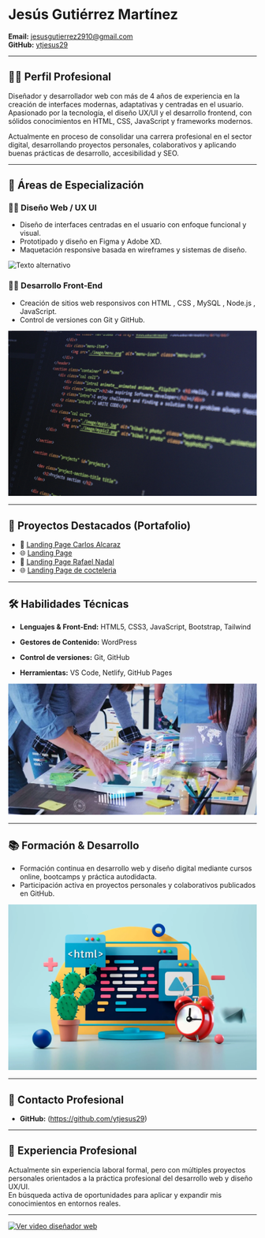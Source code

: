 # Jesús Gutiérrez Martínez

**Email:** jesusgutierrez2910@gmail.com  
**GitHub:** [ytjesus29](https://github.com/ytjesus29)

---

## 🧑‍💻 Perfil Profesional

Diseñador y desarrollador web con más de 4 años de experiencia en la creación de interfaces modernas, adaptativas y centradas en el usuario. Apasionado por la tecnología, el diseño UX/UI y el desarrollo frontend, con sólidos conocimientos en HTML, CSS, JavaScript y frameworks modernos.

Actualmente en proceso de consolidar una carrera profesional en el sector digital, desarrollando proyectos personales, colaborativos y aplicando buenas prácticas de desarrollo, accesibilidad y SEO.

---

## 🧠 Áreas de Especialización

### 🧑‍🎨 Diseño Web / UX UI
- Diseño de interfaces centradas en el usuario con enfoque funcional y visual.
- Prototipado y diseño en Figma y Adobe XD.
- Maquetación responsive basada en wireframes y sistemas de diseño.

![Texto alternativo](img/diseño.webp)

### 👨‍💻 Desarrollo Front-End
- Creación de sitios web responsivos con HTML , CSS , MySQL , Node.js , JavaScript.
- Control de versiones con Git y GitHub.

![Texto alternativo](img/Front-End.webp)


---

## 🎨 Proyectos Destacados (Portafolio)

- 🎾 [Landing Page Carlos Alcaraz](https://ytjesus29.github.io/CARLOS_ALCARAZ/)
- 🌐 [Landing Page ](https://ytjesus29.github.io/WEB_LANDPAGE.wediseño.webp/)
- 🎾 [Landing Page Rafael Nadal](https://ytjesus29.github.io/RAFAEL_NADAL/)
- 🌐 [Landing Page de cocteleria](https://ytjesus29.github.io/Cocteleria_Opt/)

---

## 🛠️ Habilidades Técnicas

- **Lenguajes & Front-End:** HTML5, CSS3, JavaScript, Bootstrap, Tailwind  


- **Gestores de Contenido:** WordPress  
- **Control de versiones:** Git, GitHub  
- **Herramientas:** VS Code, Netlify, GitHub Pages  

![Texto alternativo](img/habilidades.webp)

---

## 📚 Formación & Desarrollo

- Formación continua en desarrollo web y diseño digital mediante cursos online, bootcamps y práctica autodidacta.
- Participación activa en proyectos personales y colaborativos publicados en GitHub.


![Texto alternativo](img/formacion.webp)

---

## 📱 Contacto Profesional

- **GitHub:** (https://github.com/ytjesus29)

---

## 🧾 Experiencia Profesional

Actualmente sin experiencia laboral formal, pero con múltiples proyectos personales orientados a la práctica profesional del desarrollo web y diseño UX/UI.  
En búsqueda activa de oportunidades para aplicar y expandir mis conocimientos en entornos reales.

---
[![Ver video diseñador web](img/diseño.webp)](video/diseñador_web.mp4)